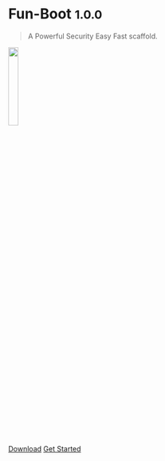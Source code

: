 # Fun-Boot <small>1.0.0</small>

> A Powerful Security Easy Fast scaffold. 

<img src="https://mrdjun.github.io/assets/index-img.png" style="width: 20%; height: 20%">

[Download](https://github.com/mrdjun/fun-boot)
[Get Started](/en-us/generic/README)
